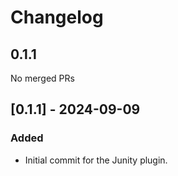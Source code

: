 # Changelog

<!-- <START NEW CHANGELOG ENTRY> -->

## 0.1.1

No merged PRs

<!-- <END NEW CHANGELOG ENTRY> -->

## [0.1.1] - 2024-09-09

### Added

- Initial commit for the Junity plugin.
